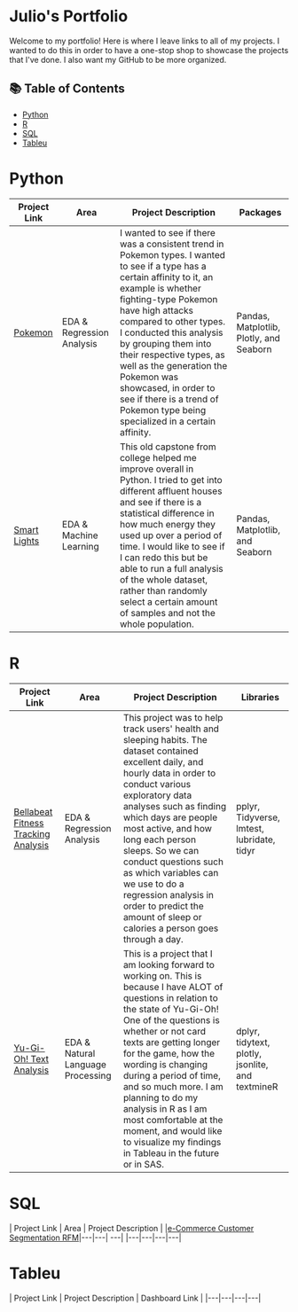 # Julio's Portfolio

Welcome to my portfolio! Here is where I leave links to all of my projects. I wanted to do this in order to have a one-stop shop to showcase the projects that I've done. I also want my GitHub to be more organized.  

## 📚 Table of Contents
- [Python](#python)
- [R](#r)
- [SQL](#sql)
- [Tableu](#tableu)

# Python

| Project Link | Area | Project Description | Packages | 
|---|---|---|---|
| [Pokemon](https://github.com/July-to-me/Pokemon_Data_Analysis) | EDA & Regression Analysis | I wanted to see if there was a consistent trend in Pokemon types. I wanted to see if a type has a certain affinity to it, an example is whether fighting-type Pokemon have high attacks compared to other types. I conducted this analysis by grouping them into their respective types, as well as the generation the Pokemon was showcased, in order to see if there is a trend of Pokemon type being specialized in a certain affinity. | Pandas, Matplotlib, Plotly, and Seaborn |
| [Smart Lights](https://github.com/July-to-me/Smart_Lights_ML_Data_Analysis)| EDA & Machine Learning |This old capstone from college helped me improve overall in Python. I tried to get into different affluent houses and see if there is a statistical difference in how much energy they used up over a period of time. I would like to see if I can redo this but be able to run a full analysis of the whole dataset, rather than randomly select a certain amount of samples and not the whole population. | Pandas, Matplotlib, and Seaborn |

### 

# R

| Project Link | Area | Project Description | Libraries | 
|---|---|---|---|
| [Bellabeat Fitness Tracking Analysis](https://github.com/July-to-me/Google-Data-Analytics-Project-FitBit-Data-) | EDA & Regression Analysis |  This project was to help track users' health and sleeping habits. The dataset contained excellent daily, and hourly data in order to conduct various exploratory data analyses such as finding which days are people most active, and how long each person sleeps. So we can conduct questions such as which variables can we use to do a regression analysis in order to predict the amount of sleep or calories a person goes through a day.| pplyr, Tidyverse, lmtest, lubridate, tidyr  |
| [Yu-Gi-Oh! Text Analysis](https://github.com/July-to-me/Yu-Gi-Oh-Text-Analysis)| EDA & Natural Language Processing |This is a project that I am looking forward to working on. This is because I have ALOT of questions in relation to the state of Yu-Gi-Oh! One of the questions is whether or not card texts are getting longer for the game, how the wording is changing during a period of time, and so much more. I am planning to do my analysis in R as I am most comfortable at the moment, and would like to visualize my findings in Tableau in the future or in SAS. | dplyr, tidytext, plotly, jsonlite, and textmineR |

### 

# SQL

| Project Link | Area | Project Description | 
|[e-Commerce Customer Segmentation RFM](https://github.com/July-to-me/Customer.Segmentation.RFM.Analysis)|---|---| ---|
|---|---|---|---|

### 

# Tableu

| Project Link | Project Description | Dashboard Link |
|---|---|---|---|
